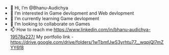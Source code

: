 - 👋 Hi, I’m @Bhanu-Audichya
- 👀 I’m interested in Game devlopment and Web devlopment
- 🌱 I’m currently learning Game devlopment
- 💞️ I’m looking to collaborate on Games
- 📫 How to reach me https://www.linkedin.com/in/bhanu-audichya-19578a227/
My portfolio link - https://drive.google.com/drive/folders/1wTbmfJwS3yrhtu77__wqpjQl7mZYY6f8
<!---
Bhanu-Audichya/Bhanu-Audichya is a ✨ special ✨ repository because its `README.md` (this file) appears on your GitHub profile.
You can click the Preview link to take a look at your changes.
--->
